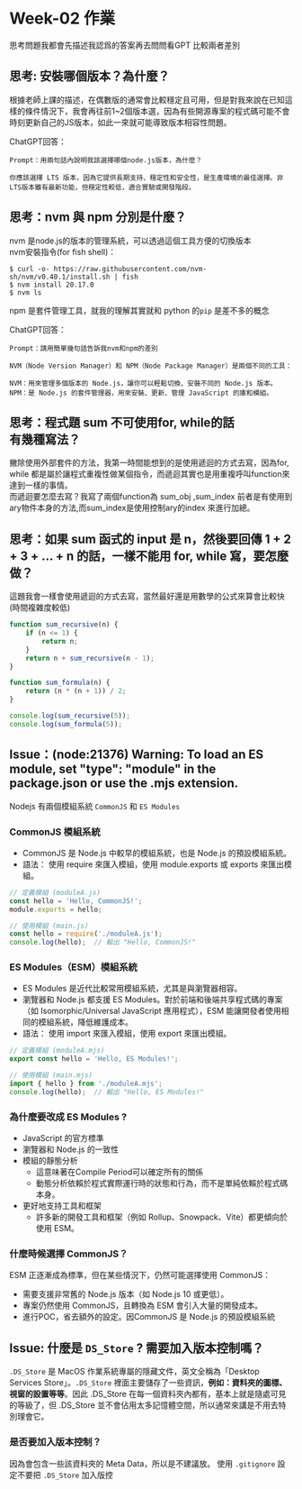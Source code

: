 # Week-02 作業
思考問題我都會先描述我認爲的答案再去問問看GPT 比較兩者差別
## 思考: 安裝哪個版本？為什麼？
根據老師上課的描述，在偶數版的通常會比較穩定且可用，但是對我來說在已知這樣的條件情況下，我會再往前1~2個版本選，因為有些開源專案的程式碼可能不會時刻更新自己的JS版本，如此一來就可能導致版本相容性問題。

ChatGPT回答：

    Prompt：用兩句話內說明我該選擇哪個node.js版本，為什麼？

    你應該選擇 LTS 版本，因為它提供長期支持、穩定性和安全性，是生產環境的最佳選擇。非LTS版本雖有最新功能，但穩定性較低，適合實驗或開發階段。

## 思考：nvm 與 npm 分別是什麼？
nvm 是node.js的版本的管理系統，可以透過這個工具方便的切換版本<br>
nvm安裝指令(for fish shell)：

    $ curl -o- https://raw.githubusercontent.com/nvm-sh/nvm/v0.40.1/install.sh | fish
    $ nvm install 20.17.0
    $ nvm ls
npm 是套件管理工具，就我的理解其實就和 python 的`pip` 是差不多的概念

ChatGPT回答：

    Prompt：請用簡單幾句話告訴我nvm和npm的差別

    NVM（Node Version Manager）和 NPM（Node Package Manager）是兩個不同的工具：

    NVM：用來管理多個版本的 Node.js，讓你可以輕鬆切換、安裝不同的 Node.js 版本。
    NPM：是 Node.js 的套件管理器，用來安裝、更新、管理 JavaScript 的庫和模組。


## 思考：程式題 sum 不可使用for, while的話 <br>有幾種寫法？
撇除使用外部套件的方法，我第一時間能想到的是使用遞迴的方式去寫，因為for, while 都是屬於讓程式重複性做某個指令，而遞迴其實也是用重複呼叫function來達到一樣的事情。<br>
而遞迴要怎麼去寫？我寫了兩個function為 sum_obj ,sum_index 前者是有使用到ary物件本身的方法,而sum_index是使用控制ary的index 來進行加總。

## 思考：如果 sum 函式的 input 是 n，然後要回傳 1 + 2 + 3 + … + n 的話，一樣不能用 for, while 寫，要怎麼做？
這題我會一樣會使用遞迴的方式去寫，當然最好還是用數學的公式來算會比較快 (時間複雜度較低)
```javascript
function sum_recursive(n) {
    if (n <= 1) {
        return n;
    }
    return n + sum_recursive(n - 1);
}

function sum_formula(n) {
    return (n * (n + 1)) / 2;
}

console.log(sum_recursive(5));
console.log(sum_formula(5));
```

## Issue：(node:21376) Warning: To load an ES module, set "type": "module" in the package.json or use the .mjs extension.

Nodejs 有兩個模組系統 `CommonJS` 和 `ES Modules`
### CommonJS 模組系統
- CommonJS 是 Node.js 中較早的模組系統，也是 Node.js 的預設模組系統。
- 語法： 使用 require 來匯入模組，使用 module.exports 或 exports 來匯出模組。
```Javascript
// 定義模組 (moduleA.js)
const hello = 'Hello, CommonJS!';
module.exports = hello;

// 使用模組 (main.js)
const hello = require('./moduleA.js');
console.log(hello);  // 輸出 "Hello, CommonJS!"
```

### ES Modules（ESM）模組系統
- ES Modules 是近代比較常用模組系統，尤其是與瀏覽器相容。
- 瀏覽器和 Node.js 都支援 ES Modules。對於前端和後端共享程式碼的專案（如 Isomorphic/Universal JavaScript 應用程式），ESM 能讓開發者使用相同的模組系統，降低維護成本。
- 語法： 使用 import 來匯入模組，使用 export 來匯出模組。
```Javascript
// 定義模組 (moduleA.mjs)
export const hello = 'Hello, ES Modules!';

// 使用模組 (main.mjs)
import { hello } from './moduleA.mjs';
console.log(hello);  // 輸出 "Hello, ES Modules!"
```
### 為什麼要改成 ES Modules ?
- JavaScript 的官方標準
- 瀏覽器和 Node.js 的一致性
- 模組的靜態分析
  - 這意味著在Compile Period可以確定所有的關係
  - 動態分析依賴於程式實際運行時的狀態和行為，而不是單純依賴於程式碼本身。
- 更好地支持工具和框架
  - 許多新的開發工具和框架（例如 Rollup、Snowpack、Vite）都更傾向於使用 ESM。
### 什麼時候選擇 CommonJS？
ESM 正逐漸成為標準，但在某些情況下，仍然可能選擇使用 CommonJS：
- 需要支援非常舊的 Node.js 版本（如 Node.js 10 或更低）。
- 專案仍然使用 CommonJS，且轉換為 ESM 會引入大量的開發成本。
- 進行POC，省去額外的設定。因CommonJS 是 Node.js 的預設模組系統

## Issue: 什麼是 `DS_Store` ? 需要加入版本控制嗎？
 `.DS_Store` 是 MacOS 作業系統專屬的隱藏文件，英文全稱為「Desktop Services Store」。`.DS_Store` 裡面主要儲存了一些資訊，**例如：資料夾的圖標、視窗的設置等等**。因此 .DS_Store 在每一個資料夾內都有，基本上就是隨處可見的等級了，但 .DS_Store 並不會佔用太多記憶體空間，所以通常來講是不用去特別理會它。
### 是否要加入版本控制？
因為會包含一些該資料夾的 Meta Data，所以是不建議放。
使用 `.gitignore` 設定不要把 `.DS_Store` 加入版控
